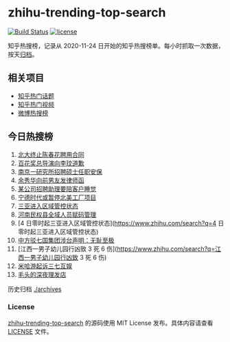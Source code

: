 # zhihu-trending-top-search

[![Build Status](https://github.com/justjavac/zhihu-trending-top-search/workflows/ci/badge.svg?branch=main)](https://github.com/justjavac/zhihu-trending-top-search/actions)
[![license](https://img.shields.io/github/license/justjavac/zhihu-trending-top-search)](https://github.com/justjavac/zhihu-trending-top-search/blob/main/LICENSE)

知乎热搜榜，记录从 2020-11-24 日开始的知乎热搜榜单。每小时抓取一次数据，按天[归档](./archives)。

## 相关项目

- [知乎热门话题](https://github.com/justjavac/zhihu-trending-hot-questions)
- [知乎热门视频](https://github.com/justjavac/zhihu-trending-hot-video)
- [微博热搜榜](https://github.com/justjavac/weibo-trending-hot-search)

## 今日热搜榜

<!-- BEGIN -->
<!-- 最后更新时间 Thu Aug 04 2022 15:08:04 GMT+0800 (China Standard Time) -->

1. [北大终止陈春花聘用合同](https://www.zhihu.com/search?q=北大终止陈春花聘用合同)
1. [百花奖总导演向李玟道歉](https://www.zhihu.com/search?q=百花奖总导演向李玟道歉)
1. [南京一研究所招聘硕士任职安保](https://www.zhihu.com/search?q=南京一研究所招聘硕士任职安保)
1. [余秀华向前男友发律师函](https://www.zhihu.com/search?q=余秀华向前男友发律师函)
1. [某公司招聘助理要陪客户睡觉](https://www.zhihu.com/search?q=某公司招聘助理要陪客户睡觉)
1. [宁德时代或暂停北美工厂项目](https://www.zhihu.com/search?q=宁德时代或暂停北美工厂项目)
1. [三亚进入区域管控状态](https://www.zhihu.com/search?q=三亚进入区域管控状态)
1. [河南民权县全域人员赋码管理](https://www.zhihu.com/search?q=河南民权县全域人员赋码管理)
1. [4 日零时起三亚进入区域管控状态](https://www.zhihu.com/search?q=4 日零时起三亚进入区域管控状态)
1. [中方驳七国集团涉台声明：无耻至极](https://www.zhihu.com/search?q=中方驳七国集团涉台声明：无耻至极)
1. [江西一男子幼儿园行凶致 3 死 6 伤](https://www.zhihu.com/search?q=江西一男子幼儿园行凶致 3 死 6 伤)
1. [米哈游起诉三七互娱](https://www.zhihu.com/search?q=米哈游起诉三七互娱)
1. [毛头的深夜理发店](https://www.zhihu.com/search?q=毛头的深夜理发店)

<!-- END -->

历史归档 [./archives](./archives)

### License

[zhihu-trending-top-search](https://github.com/justjavac/zhihu-trending-top-search)
的源码使用 MIT License 发布。具体内容请查看 [LICENSE](./LICENSE) 文件。
